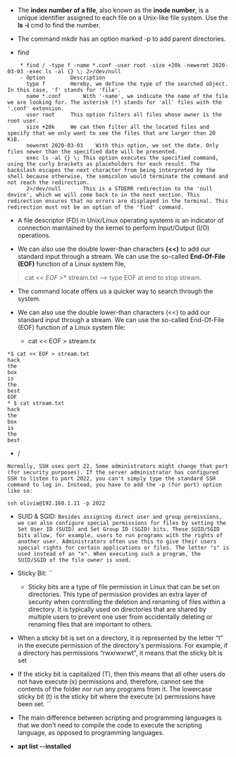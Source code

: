 * The **index number of a file**, also known as the **inode number**, is a unique identifier assigned to each file on a Unix-like file system. Use the **ls -i** cmd to find the number.

* The command mkdir has an option marked -p to add parent directories.

* find <location> <options> 
```
	* find / -type f -name *.conf -user root -size +20k -newermt 2020-03-03 -exec ls -al {} \; 2>/dev/null
	- Option		Description
	  type f		Hereby, we define the type of the searched object. In this case, 'f' stands for 'file'.
	  name *.conf		With '-name', we indicate the name of the file we are looking for. The asterisk (*) stands for 'all' files with the '.conf' extension.
	  user root		This option filters all files whose owner is the root user.
	  size +20k		We can then filter all the located files and specify that we only want to see the files that are larger than 20 KiB.
	  newermt 2020-03-03	With this option, we set the date. Only files newer than the specified date will be presented.
	  exec ls -al {} \;	This option executes the specified command, using the curly brackets as placeholders for each result. The backslash escapes the next character from being interpreted by the shell because otherwise, the semicolon would terminate the command and not reach the redirection.
	  2>/dev/null		This is a STDERR redirection to the 'null device', which we will come back to in the next section. This redirection ensures that no errors are displayed in the terminal. This redirection must not be an option of the 'find' command.
```

* A file descriptor (FD) in Unix/Linux operating systems is an indicator of connection maintained by the kernel to perform Input/Output (I/O) operations.

* We can also use the double lower-than characters **(<<)** to add our standard input through a stream. We can use the so-called **End-Of-File (EOF)** function of a Linux system file, 

> cat *<< EOF >** stream.txt --> type EOF at end to stop stream.

* The command locate offers us a quicker way to search through the system. 

* We can also use the double lower-than characters (<<) to add our standard input through a stream. We can use the so-called End-Of-File (EOF) function of a Linux system file: 
	* cat << EOF > stream.tx 
```
*$ cat << EOF > stream.txt
hack
the
box
is 
the
best
EOF
* $ cat stream.txt 
hack
the
box
is 
the
best
```  
* / 

```
Normally, SSH uses port 22. Some administrators might change that port (for security purposes). If the server administrator has configured SSH to listen to port 2022, you can't simply type the standard SSH command to log in. Instead, you have to add the -p (for port) option like so:

ssh olivia@192.168.1.11 -p 2022
```

* SUID & SGID: 
	``
Besides assigning direct user and group permissions, we can also configure special permissions for files by setting the Set User ID (SUID) and Set Group ID (SGID) bits. These SUID/SGID bits allow, for example, users to run programs with the rights of another user. Administrators often use this to give their users special rights for certain applications or files. The letter "s" is used instead of an "x". When executing such a program, the SUID/SGID of the file owner is used.
	``

* Sticky Bit: 
	``
	- Sticky bits are a type of file permission in Linux that can be set on directories. This type of permission provides an extra layer of security when controlling the deletion and renaming of files within a directory. It is typically used on directories that are shared by multiple users to prevent one user from accidentally deleting or renaming files that are important to others.

- When a sticky bit is set on a directory, it is represented by the letter “t" in the execute permission of the directory's permissions. For example, if a directory has permissions “rwxrwxrwt", it means that the sticky bit is set 

- If the sticky bit is capitalized (T), then this means that all other users do not have execute (x) permissions and, therefore, cannot see the contents of the folder nor run any programs from it. The lowercase sticky bit (t) is the sticky bit where the execute (x) permissions have been set.
``

* The main difference between scripting and programming languages is that we don't need to compile the code to execute the scripting language, as opposed to programming languages.

* **apt list --installed**


